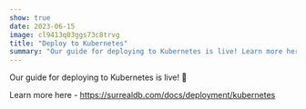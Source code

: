 ```yaml
---
show: true
date: 2023-06-15
image: cl9413q03ggs73c8trvg
title: "Deploy to Kubernetes"
summary: "Our guide for deploying to Kubernetes is live! Learn more here..."
---
```


Our guide for deploying to Kubernetes is live! 🚀

Learn more here - https://surrealdb.com/docs/deployment/kubernetes